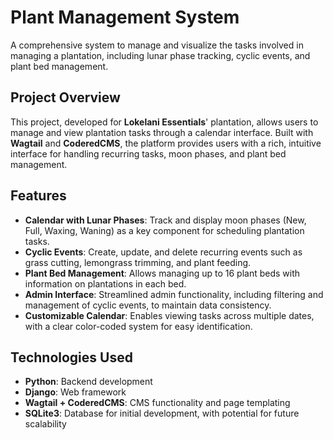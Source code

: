 # Plant Management System

A comprehensive system to manage and visualize the tasks involved in managing a plantation, including lunar phase tracking, cyclic events, and plant bed management.

## Project Overview

This project, developed for **Lokelani Essentials**' plantation, allows users to manage and view plantation tasks through a calendar interface. Built with **Wagtail** and **CoderedCMS**, the platform provides users with a rich, intuitive interface for handling recurring tasks, moon phases, and plant bed management.

## Features

- **Calendar with Lunar Phases**: Track and display moon phases (New, Full, Waxing, Waning) as a key component for scheduling plantation tasks.
- **Cyclic Events**: Create, update, and delete recurring events such as grass cutting, lemongrass trimming, and plant feeding.
- **Plant Bed Management**: Allows managing up to 16 plant beds with information on plantations in each bed.
- **Admin Interface**: Streamlined admin functionality, including filtering and management of cyclic events, to maintain data consistency.
- **Customizable Calendar**: Enables viewing tasks across multiple dates, with a clear color-coded system for easy identification.

## Technologies Used

- **Python**: Backend development
- **Django**: Web framework
- **Wagtail + CoderedCMS**: CMS functionality and page templating
- **SQLite3**: Database for initial development, with potential for future scalability
